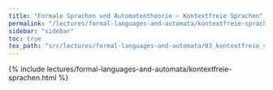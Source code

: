 ```yaml
---
title: "Formale Sprachen und Automatentheorie – Kontextfreie Sprachen"
permalink: "/lectures/formal-languages-and-automata/kontextfreie-sprachen.html"
sidebar: "sidebar"
toc: true
tex_path: "src/lectures/formal-languages-and-automata/03_kontextfreie_sprachen.tex"
---
```


{% include lectures/formal-languages-and-automata/kontextfreie-sprachen.html %}